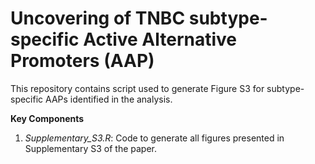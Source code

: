 # **Uncovering of TNBC subtype-specific Active Alternative Promoters (AAP)**

This repository contains script used to generate Figure S3 for subtype-specific AAPs identified in the analysis.

**Key Components**

1. *Supplementary_S3.R*: Code to generate all figures presented in Supplementary S3 of the paper.

